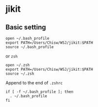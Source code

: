 # jikit


## Basic setting

```
open ~/.bash_profile
export PATH=/Users/Chisw/WSJ/jikit:$PATH
source ~/.bash_profile
```

or `zsh`

```
open ~/.zsh
export PATH=/Users/Chisw/WSJ/jikit:$PATH
source ~/.zsh
```

Append to the end of `.zshrc`

```
if [ -f ~/.bash_profile ]; then
  . ~/.bash_profile
fi
```